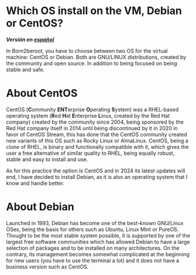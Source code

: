 # Which OS install on the VM, Debian or CentOS?
***Versión en [español](1_Debian_VS_CentOS.es.md)***

In Born2beroot, you have to choose between two OS for the virtual machine: CentOS or Debian. Both are GNU/LINUX distributions, created by the community and open source. In addition to being focused on being stable and safe.

# About CentOS
CentOS (**C**ommunity **ENT**erprise **O**perating **S**ystem) was a RHEL-based operating system (**R**ed **H**at **E**nterprise **L**inux, created by the Red Hat company) created by the community since 2004, being sponsored by the Red Hat company itself in 2014 until being discontinued by it in 2020 in favor of CentOS Stream, this has done that the CentOS community created new variants of this OS such as Rocky Linux or AlmaLinux. CentOS, being a clone of RHEL, is binary and functionally compatible with it, which gives the user a free alternative of similar quality to RHEL, being equally robust, stable and easy to install and use.

As for this practice the option is CentOS and in 2024 its latest updates will end, I have decided to install Debian, as it is also an operating system that I know and handle better.

# About Debian
Launched in 1993, Debian has become one of the best-known GNU/Linux OSes, being the basis for others such as Ubuntu, Linux Mint or PureOS. Thought to be the most stable system possible, it is supported by one of the largest free software communities which has allowed Debian to have a large selection of packages and to be installed on many architectures. On the contrary, its management becomes somewhat complicated at the beginning for new users (you have to use the terminal a lot) and it does not have a business version such as CentOS.
